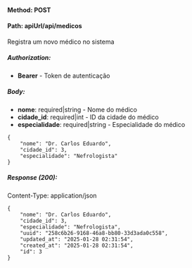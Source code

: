 #### Method: **POST**
#### Path: **apiUrl/api/medicos**
Registra um novo médico no sistema

##### Authorization:
*   **Bearer** - Token de autenticação

##### Body:
*   **nome**: required|string - Nome do médico
*   **cidade_id**: required|int - ID da cidade do médico
*   **especialidade**: required|string - Especialidade do médico
```
{
	"nome": "Dr. Carlos Eduardo",
	"cidade_id": 3,
	"especialidade": "Nefrologista"
}
```

##### Response (200):
Content-Type: application/json
```
{
	"nome": "Dr. Carlos Eduardo",
	"cidade_id": 3,
	"especialidade": "Nefrologista",
	"uuid": "258c6b26-9168-46a8-bb80-33d3ada0c558",
	"updated_at": "2025-01-28 02:31:54",
	"created_at": "2025-01-28 02:31:54",
	"id": 3
}
```